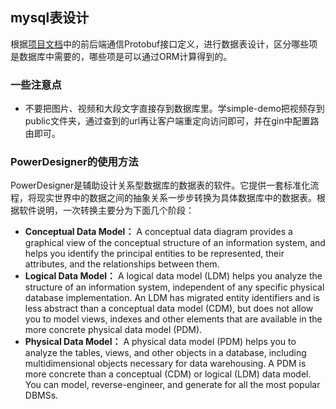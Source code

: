 ## mysql表设计
根据[项目文档](https://bytedance.feishu.cn/docx/BhEgdmoI3ozdBJxly71cd30vnRc "https://bytedance.feishu.cn/docx/BhEgdmoI3ozdBJxly71cd30vnRc")中的前后端通信Protobuf接口定义，进行数据表设计，区分哪些项是数据库中需要的，哪些项是可以通过ORM计算得到的。

### 一些注意点
* 不要把图片、视频和大段文字直接存到数据库里。学simple-demo把视频存到public文件夹，通过查到的url再让客户端重定向访问即可，并在gin中配置路由即可。

### PowerDesigner的使用方法
PowerDesigner是辅助设计关系型数据库的数据表的软件。它提供一套标准化流程，将现实世界中的数据之间的抽象关系一步步转换为具体数据库中的数据表。根据软件说明，一次转换主要分为下面几个阶段：
* **Conceptual Data Model：** A conceptual data diagram provides a graphical view of the conceptual structure of an information system, and helps you identify the principal entities to be represented, their attributes, and the relationships between them.
* **Logical Data Model：** A logical data model (LDM) helps you analyze the structure of an information system, independent of any specific physical database implementation. An LDM has migrated entity identifiers and is less abstract than a conceptual data model (CDM), but does not allow you to model views, indexes and other elements that are available in the more concrete physical data model (PDM).
* **Physical Data Model：** A physical data model (PDM) helps you to analyze the tables, views, and other objects in a database, including multidimensional objects necessary for data warehousing. A PDM is more concrete than a conceptual (CDM) or logical (LDM) data model. You can model, reverse-engineer, and generate for all the most popular DBMSs.
